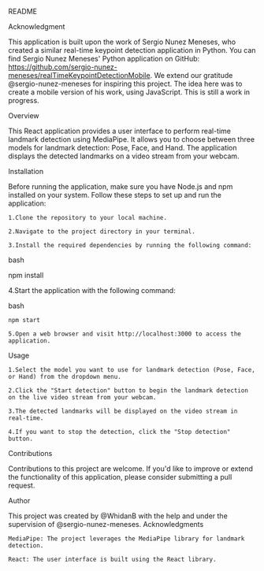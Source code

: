 README

Acknowledgment

This application is built upon the work of Sergio Nunez Meneses, who created a similar real-time keypoint detection application in Python. You can find Sergio Nunez Meneses' Python application on GitHub: https://github.com/sergio-nunez-meneses/realTimeKeypointDetectionMobile. We extend our gratitude @sergio-nunez-meneses for inspiring this project. The idea here was to create a mobile version of his work, using JavaScript. This is still a work in progress.


Overview

This React application provides a user interface to perform real-time landmark detection using MediaPipe. It allows you to choose between three models for landmark detection: Pose, Face, and Hand. The application displays the detected landmarks on a video stream from your webcam.

Installation

Before running the application, make sure you have Node.js and npm installed on your system. Follow these steps to set up and run the application:

    1.Clone the repository to your local machine.

    2.Navigate to the project directory in your terminal.

    3.Install the required dependencies by running the following command:

bash

npm install

4.Start the application with the following command:

bash

    npm start

    5.Open a web browser and visit http://localhost:3000 to access the application.

Usage

    1.Select the model you want to use for landmark detection (Pose, Face, or Hand) from the dropdown menu.

    2.Click the "Start detection" button to begin the landmark detection on the live video stream from your webcam.

    3.The detected landmarks will be displayed on the video stream in real-time.

    4.If you want to stop the detection, click the "Stop detection" button.

Contributions

Contributions to this project are welcome. If you'd like to improve or extend the functionality of this application, please consider submitting a pull request.

Author

This project was created by @WhidanB with the help and under the supervision of @sergio-nunez-meneses.
Acknowledgments

    MediaPipe: The project leverages the MediaPipe library for landmark detection.

    React: The user interface is built using the React library.

